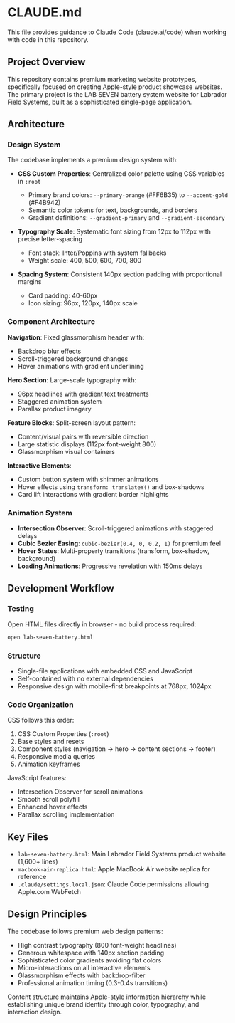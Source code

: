 # CLAUDE.md

This file provides guidance to Claude Code (claude.ai/code) when working with code in this repository.

## Project Overview

This repository contains premium marketing website prototypes, specifically focused on creating Apple-style product showcase websites. The primary project is the LAB SEVEN battery system website for Labrador Field Systems, built as a sophisticated single-page application.

## Architecture

### Design System
The codebase implements a premium design system with:

- **CSS Custom Properties**: Centralized color palette using CSS variables in `:root`
  - Primary brand colors: `--primary-orange` (#FF6B35) to `--accent-gold` (#F4B942)
  - Semantic color tokens for text, backgrounds, and borders
  - Gradient definitions: `--gradient-primary` and `--gradient-secondary`

- **Typography Scale**: Systematic font sizing from 12px to 112px with precise letter-spacing
  - Font stack: Inter/Poppins with system fallbacks
  - Weight scale: 400, 500, 600, 700, 800

- **Spacing System**: Consistent 140px section padding with proportional margins
  - Card padding: 40-60px
  - Icon sizing: 96px, 120px, 140px scale

### Component Architecture

**Navigation**: Fixed glassmorphism header with:
- Backdrop blur effects
- Scroll-triggered background changes
- Hover animations with gradient underlining

**Hero Section**: Large-scale typography with:
- 96px headlines with gradient text treatments
- Staggered animation system
- Parallax product imagery

**Feature Blocks**: Split-screen layout pattern:
- Content/visual pairs with reversible direction
- Large statistic displays (112px font-weight 800)
- Glassmorphism visual containers

**Interactive Elements**:
- Custom button system with shimmer animations
- Hover effects using `transform: translateY()` and box-shadows
- Card lift interactions with gradient border highlights

### Animation System

- **Intersection Observer**: Scroll-triggered animations with staggered delays
- **Cubic Bezier Easing**: `cubic-bezier(0.4, 0, 0.2, 1)` for premium feel
- **Hover States**: Multi-property transitions (transform, box-shadow, background)
- **Loading Animations**: Progressive revelation with 150ms delays

## Development Workflow

### Testing
Open HTML files directly in browser - no build process required:
```bash
open lab-seven-battery.html
```

### Structure
- Single-file applications with embedded CSS and JavaScript
- Self-contained with no external dependencies
- Responsive design with mobile-first breakpoints at 768px, 1024px

### Code Organization
CSS follows this order:
1. CSS Custom Properties (`:root`)
2. Base styles and resets  
3. Component styles (navigation → hero → content sections → footer)
4. Responsive media queries
5. Animation keyframes

JavaScript features:
- Intersection Observer for scroll animations
- Smooth scroll polyfill
- Enhanced hover effects
- Parallax scrolling implementation

## Key Files

- `lab-seven-battery.html`: Main Labrador Field Systems product website (1,600+ lines)
- `macbook-air-replica.html`: Apple MacBook Air website replica for reference
- `.claude/settings.local.json`: Claude Code permissions allowing Apple.com WebFetch

## Design Principles

The codebase follows premium web design patterns:
- High contrast typography (800 font-weight headlines)
- Generous whitespace with 140px section padding
- Sophisticated color gradients avoiding flat colors
- Micro-interactions on all interactive elements
- Glassmorphism effects with backdrop-filter
- Professional animation timing (0.3-0.4s transitions)

Content structure maintains Apple-style information hierarchy while establishing unique brand identity through color, typography, and interaction design.